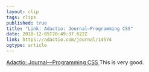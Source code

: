 ```yaml
---
layout: clip 
tags: clips 
published: true 
title: "Link: Adactio: Journal—Programming CSS" 
date: 2018-12-05T20:49:37.622Z 
link: https://adactio.com/journal/14574 
ogtype: article 
---
```

[ Adactio: Journal—Programming CSS ]( https://adactio.com/journal/14574 ) 
This is very good.